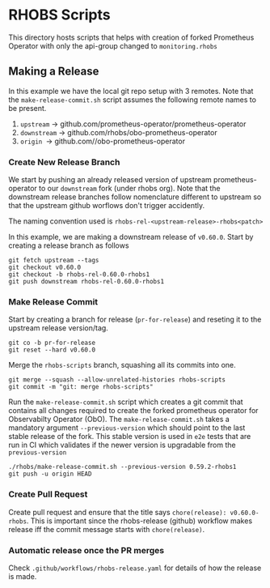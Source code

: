 # RHOBS Scripts

This directory hosts scripts that helps with creation of forked Prometheus
Operator with only the api-group changed to `monitoring.rhobs`

## Making a Release

In this example we have the local git repo setup with 3 remotes. Note that the 
`make-release-commit.sh` script assumes the following remote names to be 
present.

  1. `upstream` -> github.com/prometheus-operator/prometheus-operator
  2. `downstream` -> github.com/rhobs/obo-prometheus-operator
  3. `origin `-> github.com/<your-fork-of>/obo-prometheus-operator

### Create New Release Branch

We start by pushing an already released version of upstream prometheus-operator
to our `downstream` fork (under rhobs org). Note that the downstream release
branches follow nomenclature different to upstream so that the upstream github
worflows don't trigger accidently.

The naming convention used is `rhobs-rel-<upstream-release>-rhobs<patch>`

In this example, we are making a downstream release of `v0.60.0`. Start by
creating a release branch as follows


```
git fetch upstream --tags
git checkout v0.60.0
git checkout -b rhobs-rel-0.60.0-rhobs1
git push downstream rhobs-rel-0.60.0-rhobs1
```

### Make Release Commit

Start by creating a branch for release (`pr-for-release`) and reseting it to
the upstream release version/tag.

```
git co -b pr-for-release
git reset --hard v0.60.0
```

Merge the `rhobs-scripts` branch, squashing all its commits into one.

```
git merge --squash --allow-unrelated-histories rhobs-scripts
git commit -m "git: merge rhobs-scripts"
```

Run the `make-release-commit.sh` script which creates a git commit that
contains all changes required to create the forked prometheus operator for
Observabilty Operator (ObO). The `make-release-commit.sh` takes a mandatory
argument `--previous-version` which should point to the last stable release of
the fork. This stable version is used in `e2e` tests that are run in CI which
validates if the newer version is upgradable from the `previous-version`

```
./rhobs/make-release-commit.sh --previous-version 0.59.2-rhobs1
git push -u origin HEAD

```
### Create Pull Request
Create pull request and ensure that the title says
`chore(release): v0.60.0-rhobs`. This is important since the rhobs-release
(github) workflow makes release iff the commit message starts with
`chore(release)`.

### Automatic release once the PR merges

Check `.github/workflows/rhobs-release.yaml` for details of how the release is
made.
